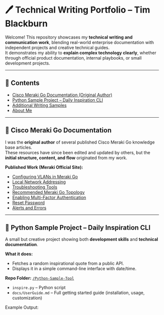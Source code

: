 # 🖊️ Technical Writing Portfolio – Tim Blackburn

Welcome! This repository showcases my **technical writing and communication work**, blending real-world enterprise documentation with independent projects and creative technical guides.  
It demonstrates my ability to **explain complex technology clearly**, whether through official product documentation, internal playbooks, or small development projects.

---

## 📌 Contents

- [Cisco Meraki Go Documentation (Original Author)](#cisco-meraki-go-documentation)
- [Python Sample Project – Daily Inspiration CLI](#python-sample-project--daily-inspiration-cli)
- [Additional Writing Samples](#additional-writing-samples)
- [About Me](#about-me)

---

## 🚀 Cisco Meraki Go Documentation

I was the **original author** of several published Cisco Meraki Go knowledge base articles.  
These resources have since been edited and updated by others, but the **initial structure, content, and flow** originated from my work.  

**Published Work (Meraki Official Site):**
- [Configuring VLANs in Meraki Go](https://documentation.meraki.com/Go/Features/Configuring_VLANs_in_Meraki_Go)  
- [Local Network Addressing](https://documentation.meraki.com/Go/Features/Meraki_Go_-_Local_Network_Addressing)  
- [Troubleshooting Tools](https://documentation.meraki.com/Go/Meraki_Go_-_Support/Meraki_Go_-_Troubleshooting_Tools)  
- [Recommended Meraki Go Topology](https://documentation.meraki.com/Go/Installation_and_Configuration/Meraki_Go_-_Recommended_Meraki_Go_Topology)  
- [Enabling Multi-Factor Authentication](https://documentation.meraki.com/Go/How_To_Guides/Enabling_Multi-Factor_Authentication_in_Meraki_Go)  
- [Reset Password](https://documentation.meraki.com/Go/How_To_Guides/Meraki_Go_-_Reset_Password)  
- [Alerts and Errors](https://documentation.meraki.com/Go/Troubleshooting/Meraki_Go_-_Alerts_and_Errors)  

---

## 🐍 Python Sample Project – Daily Inspiration CLI

A small but creative project showing both **development skills** and **technical documentation**.  

**What it does:**  
- Fetches a random inspirational quote from a public API.  
- Displays it in a simple command-line interface with date/time.  

**Repo Folder:** [`/Python-Sample-Tool`](./Python-Sample-Tool)  
- `inspire.py` – Python script  
- `docs/UserGuide.md` – Full getting started guide (installation, usage, customization)  

Example Output:
